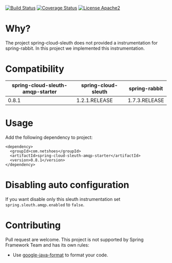 [![Build Status](https://travis-ci.org/netshoes/spring-cloud-sleuth-amqp-starter.svg?branch=master)](https://travis-ci.org/netshoes/spring-cloud-sleuth-amqp-starter)
[![Coverage Status](https://coveralls.io/repos/netshoes/spring-cloud-sleuth-amqp-starter/badge.svg?branch=master&service=github)](https://coveralls.io/github/netshoes/spring-cloud-sleuth-amqp-starter?branch=master)
[![License Apache2](https://img.shields.io/hexpm/l/plug.svg)](http://www.apache.org/licenses/LICENSE-2.0)

# Why?
The project spring-cloud-sleuth does not provided a instrumentation for spring-rabbit. In this project we implemented this instrumentation.

# Compatibility
| spring-cloud-sleuth-amqp-starter  | spring-cloud-sleuth | spring-rabbit |
| --------------------------------- | ------------------- | ------------- |
| 0.8.1                             | 1.2.1.RELEASE       | 1.7.3.RELEASE |

# Usage
Add the following dependency to project:
```
<dependency>
  <groupId>com.netshoes</groupId>
  <artifactId>spring-cloud-sleuth-amqp-starter</artifactId>
  <version>0.8.1</version>
</dependency>
```

# Disabling auto configuration
If you want disable only this sleuth instrumentation set `spring.sleuth.amqp.enabled` to `false`.


# Contributing
Pull request are welcome. This project is not supported by Spring Framework Team and has its own rules:
* Use [google-java-format](https://github.com/google/google-java-format) to format your code.